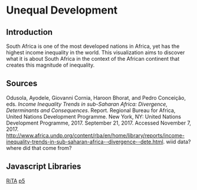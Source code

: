 # Unequal Development

## Introduction
South Africa is one of the most developed nations in Africa, yet has the highest income inequality in the world. This visualization aims to discover what it is about South Africa in the context of the African continent that creates this magnitude of inequality.

## Sources
Odusola, Ayodele, Giovanni Cornia, Haroon Bhorat, and Pedro Conceição, eds. *Income Inequality Trends in sub-Saharan Africa: Divergence, Determinants and Consequences*. Report. Regional Bureau for Africa, United Nations Development Programme. New York, NY: United Nations Development Programme, 2017. September 21, 2017. Accessed November 7, 2017. http://www.africa.undp.org/content/rba/en/home/library/reports/income-inequality-trends-in-sub-saharan-africa--divergence--dete.html.
wiid data? where did that come from?

## Javascript Libraries
[RiTA](https://rednoise.org/rita/)
[p5](https://p5js.org/)
